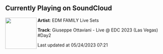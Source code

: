 ## Currently Playing on SoundCloud

[<img align="left" width="100" src="https://i1.sndcdn.com/artworks-zeq6MXw3uhO1BGM8-PRdnUA-t500x500.jpg">](https://soundcloud.com/edm-family-ultra-2018/giuseppe-ottaviani-live-edc-2023-las-vegas-day2)

**Artist**: EDM FAMILY Live Sets 

**Track**: Giuseppe Ottaviani - Live @ EDC 2023 (Las Vegas) #Day2

Last updated at 05/24/2023 07:21
